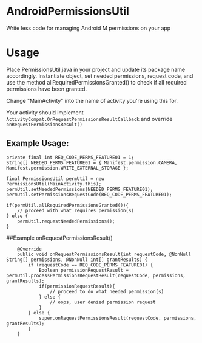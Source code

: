 # AndroidPermissionsUtil
Write less code for managing Android M permissions on your app

# Usage
Place PermissionsUtil.java in your project and update its package name accordingly. Instantiate object, set needed permissions, request code, and use the method allRequiredPermissionsGranted() to check if all required permissions have been granted.

Change "MainActivity" into the name of activity you're using this for.

Your activity should implement ```ActivityCompat.OnRequestPermissionsResultCallback``` and override ```onRequestPermissionsResult()```

## Example Usage:

```
private final int REQ_CODE_PERMS_FEATURE01 = 1;
String[] NEEDED_PERMS_FEATURE01 = { Manifest.permission.CAMERA, Manifest.permission.WRITE_EXTERNAL_STORAGE };

final PermissionsUtil permUtil = new PermissionsUtil(MainActivity.this);
permUtil.setNeededPermissions(NEEDED_PERMS_FEATURE01);
permUtil.setPermissionsRequestCode(REQ_CODE_PERMS_FEATURE01);

if(permUtil.allRequiredPermissionsGranted()){
    // proceed with what requires permission(s)
} else {
    permUtil.requestNeededPermissions();
}
```

##Example onRequestPermissionsResult()
```
    @Override
    public void onRequestPermissionsResult(int requestCode, @NonNull String[] permissions, @NonNull int[] grantResults) {
        if (requestCode == REQ_CODE_PERMS_FEATURE01) {
            Boolean permissionRequestResult = permUtil.processPermissionsRequestResult(requestCode, permissions, grantResults);
            if(permissionRequestResult){
                // proceed to do what needed permission(s)
            } else {
                // oops, user denied permission request
            }
        } else {
            super.onRequestPermissionsResult(requestCode, permissions, grantResults);
        }
    }
```
